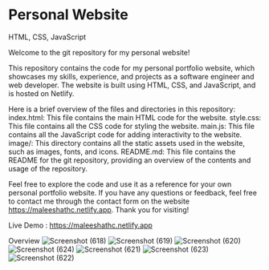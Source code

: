 # Personal Website
HTML, CSS, JavaScript

Welcome to the git repository for my personal website!

This repository contains the code for my personal portfolio website, which showcases my skills, experience, and projects as a software engineer and web developer. The website is built using HTML, CSS, and JavaScript, and is hosted on Netlify.

Here is a brief overview of the files and directories in this repository:
index.html: This file contains the main HTML code for the website.
style.css: This file contains all the CSS code for styling the website.
main.js: This file contains all the JavaScript code for adding interactivity to the website.
image/: This directory contains all the static assets used in the website, such as images, fonts, and icons.
README.md: This file contains the README for the git repository, providing an overview of the contents and usage of the repository.

Feel free to explore the code and use it as a reference for your own personal portfolio website. If you have any questions or feedback, feel free to contact me through the contact form on the website https://maleeshathc.netlify.app. Thank you for visiting!

Live Demo : https://maleeshathc.netlify.app

Overview
![Screenshot (618)](https://user-images.githubusercontent.com/83639385/224361653-16b4e250-0185-4dd6-870b-e083449b285b.png)
![Screenshot (619)](https://user-images.githubusercontent.com/83639385/224361659-20d93605-c6ce-4991-bffd-bb6fce4192dd.png)
![Screenshot (620)](https://user-images.githubusercontent.com/83639385/224361670-3cacc794-d1ec-4419-9e6d-385aca9fa593.png)
![Screenshot (624)](https://user-images.githubusercontent.com/83639385/224361701-a1745516-f767-4c59-a727-5968b238888e.png)
![Screenshot (621)](https://user-images.githubusercontent.com/83639385/224361678-14a1ea21-3033-401a-9173-34f1b43afec5.png)
![Screenshot (623)](https://user-images.githubusercontent.com/83639385/224361693-80e780b3-52d6-4733-a014-17f32d55a8a4.png)
![Screenshot (622)](https://user-images.githubusercontent.com/83639385/224361685-b6b7ef66-a560-4bd1-b034-4242eff1ea52.png)

